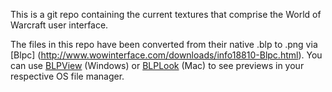 This is a git repo containing the current textures that comprise the World of Warcraft user interface.

The files in this repo have been converted from their native .blp to .png via [Blpc] (http://www.wowinterface.com/downloads/info18810-Blpc.html). You can use [BLPView](http://www.wowinterface.com/downloads/info16700-BLPView.html) (Windows) or [BLPLook](http://www.wowinterface.com/downloads/info9011-BLPLook.html) (Mac) to see previews in your respective OS file manager.